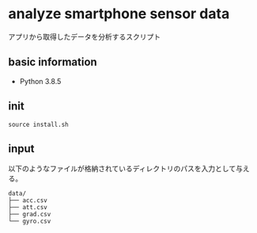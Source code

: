 # analyze smartphone sensor data
アプリから取得したデータを分析するスクリプト

## basic information
- Python 3.8.5

## init
```
source install.sh
```

## input
以下のようなファイルが格納されているディレクトリのパスを入力として与える。
```
data/
├── acc.csv
├── att.csv
├── grad.csv
└── gyro.csv
```
